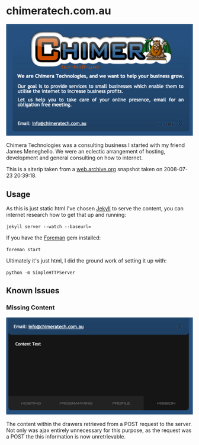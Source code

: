 # chimeratech.com.au

![chimeratech.com.au](./_meta/a9e083e4-b422-11e4-85c3-0ca9b1a3569f.png)

Chimera Technologies was a consulting business I started with my
friend James Meneghello. We were an eclectic arrangement of hosting,
development and general consulting on how to internet.

This is a siterip taken from a [web.archive.org] snapshot taken on
2008-07-23 20:39:18.

## Usage

As this is just static html I've chosen [Jekyll] to serve the content,
you can internet research how to get that up and running:

`jekyll server --watch --baseurl=`

If you have the [Foreman] gem installed:

`foreman start`

Ultimately it's just html, I did the ground work of setting it up with:

`python -m SimpleHTTPServer`

## Known Issues

### Missing Content

![missing content](./_meta/c0ac38a2-b422-11e4-8865-56abc171106e.png)

The content within the drawers retrieved from a POST request to the
server. Not only was ajax entirely unnecessary for this purpose, as
the request was a POST the this information is now unretrievable.

[web.archive.org]: https://web.archive.org/web/20080724155452/http://chimeratech.com.au/
[Jekyll]: http://jekyllrb.com/
[Foreman]: https://github.com/ddollar/foreman
